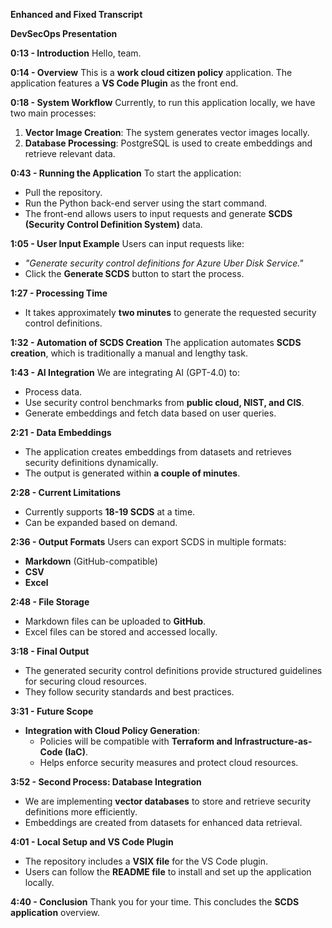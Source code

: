 **Enhanced and Fixed Transcript**

**DevSecOps Presentation**

**0:13 - Introduction**
Hello, team.

**0:14 - Overview**
This is a **work cloud citizen policy** application. The application features a **VS Code Plugin** as the front end.

**0:18 - System Workflow**
Currently, to run this application locally, we have two main processes:
1. **Vector Image Creation**: The system generates vector images locally.
2. **Database Processing**: PostgreSQL is used to create embeddings and retrieve relevant data.

**0:43 - Running the Application**
To start the application:
- Pull the repository.
- Run the Python back-end server using the start command.
- The front-end allows users to input requests and generate **SCDS (Security Control Definition System)** data.

**1:05 - User Input Example**
Users can input requests like:
- *"Generate security control definitions for Azure Uber Disk Service."*
- Click the **Generate SCDS** button to start the process.

**1:27 - Processing Time**
- It takes approximately **two minutes** to generate the requested security control definitions.

**1:32 - Automation of SCDS Creation**
The application automates **SCDS creation**, which is traditionally a manual and lengthy task.

**1:43 - AI Integration**
We are integrating AI (GPT-4.0) to:
- Process data.
- Use security control benchmarks from **public cloud, NIST, and CIS**.
- Generate embeddings and fetch data based on user queries.

**2:21 - Data Embeddings**
- The application creates embeddings from datasets and retrieves security definitions dynamically.
- The output is generated within **a couple of minutes**.

**2:28 - Current Limitations**
- Currently supports **18-19 SCDS** at a time.
- Can be expanded based on demand.

**2:36 - Output Formats**
Users can export SCDS in multiple formats:
- **Markdown** (GitHub-compatible)
- **CSV**
- **Excel**

**2:48 - File Storage**
- Markdown files can be uploaded to **GitHub**.
- Excel files can be stored and accessed locally.

**3:18 - Final Output**
- The generated security control definitions provide structured guidelines for securing cloud resources.
- They follow security standards and best practices.

**3:31 - Future Scope**
- **Integration with Cloud Policy Generation**:
  - Policies will be compatible with **Terraform and Infrastructure-as-Code (IaC)**.
  - Helps enforce security measures and protect cloud resources.

**3:52 - Second Process: Database Integration**
- We are implementing **vector databases** to store and retrieve security definitions more efficiently.
- Embeddings are created from datasets for enhanced data retrieval.

**4:01 - Local Setup and VS Code Plugin**
- The repository includes a **VSIX file** for the VS Code plugin.
- Users can follow the **README file** to install and set up the application locally.

**4:40 - Conclusion**
Thank you for your time. This concludes the **SCDS application** overview.

